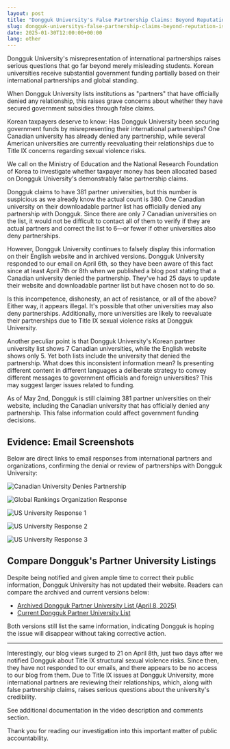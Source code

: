 ```yaml
---
layout: post
title: "Dongguk University's False Partnership Claims: Beyond Reputation Issues to Taxpayer Fraud?"
slug: dongguk-universitys-false-partnership-claims-beyond-reputation-issues-to-taxpayer-fraud
date: 2025-01-30T12:00:00+00:00
lang: other
---
```


Dongguk University's misrepresentation of international partnerships raises serious questions that go far beyond merely misleading students. Korean universities receive substantial government funding partially based on their international partnerships and global standing.

When Dongguk University lists institutions as "partners" that have officially denied any relationship, this raises grave concerns about whether they have secured government subsidies through false claims.

Korean taxpayers deserve to know: Has Dongguk University been securing government funds by misrepresenting their international partnerships? One Canadian university has already denied any partnership, while several American universities are currently reevaluating their relationships due to Title IX concerns regarding sexual violence risks.

We call on the Ministry of Education and the National Research Foundation of Korea to investigate whether taxpayer money has been allocated based on Dongguk University's demonstrably false partnership claims.

Dongguk claims to have 381 partner universities, but this number is suspicious as we already know the actual count is 380. One Canadian university on their downloadable partner list has officially denied any partnership with Dongguk. Since there are only 7 Canadian universities on the list, it would not be difficult to contact all of them to verify if they are actual partners and correct the list to 6—or fewer if other universities also deny partnerships.

However, Dongguk University continues to falsely display this information on their English website and in archived versions. Dongguk University responded to our email on April 6th, so they have been aware of this fact since at least April 7th or 8th when we published a blog post stating that a Canadian university denied the partnership. They've had 25 days to update their website and downloadable partner list but have chosen not to do so.

Is this incompetence, dishonesty, an act of resistance, or all of the above? Either way, it appears illegal. It's possible that other universities may also deny partnerships. Additionally, more universities are likely to reevaluate their partnerships due to Title IX sexual violence risks at Dongguk University.

Another peculiar point is that Dongguk University's Korean partner university list shows 7 Canadian universities, while the English website shows only 5. Yet both lists include the university that denied the partnership. What does this inconsistent information mean? Is presenting different content in different languages a deliberate strategy to convey different messages to government officials and foreign universities? This may suggest larger issues related to funding.

As of May 2nd, Dongguk is still claiming 381 partner universities on their website, including the Canadian university that has officially denied any partnership. This false information could affect government funding decisions.

## Evidence: Email Screenshots

Below are direct links to email responses from international partners and organizations, confirming the denial or review of partnerships with Dongguk University:

![Canadian University Denies Partnership](https://github.com/genderwatchdog1/timeline-website/blob/master/imgs/partner-screenshots/email-response-canada-04082025.png?raw=true)

![Global Rankings Organization Response](https://github.com/genderwatchdog1/timeline-website/blob/master/imgs/partner-screenshots/email-response-rankings-org-04132025.png?raw=true)

![US University Response 1](https://github.com/genderwatchdog1/timeline-website/blob/master/imgs/partner-screenshots/email-response-us-04102025.png?raw=true)

![US University Response 2](https://github.com/genderwatchdog1/timeline-website/blob/master/imgs/partner-screenshots/email-response-us-pacific-04152925.png?raw=true)

![US University Response 3](https://github.com/genderwatchdog1/timeline-website/blob/master/imgs/partner-screenshots/email-response-us-pacific-04282025.png?raw=true)

## Compare Dongguk's Partner University Listings

Despite being notified and given ample time to correct their public information, Dongguk University has not updated their website. Readers can compare the archived and current versions below:

- [Archived Dongguk Partner University List (April 8, 2025)](https://web.archive.org/web/20250408154026/https://www.dongguk.edu/eng/page/554)
- [Current Dongguk Partner University List](https://www.dongguk.edu/eng/page/554)

Both versions still list the same information, indicating Dongguk is hoping the issue will disappear without taking corrective action.

---

Interestingly, our blog views surged to 21 on April 8th, just two days after we notified Dongguk about Title IX structural sexual violence risks. Since then, they have not responded to our emails, and there appears to be no access to our blog from them. Due to Title IX issues at Dongguk University, more international partners are reviewing their relationships, which, along with false partnership claims, raises serious questions about the university's credibility.

See additional documentation in the video description and comments section.

Thank you for reading our investigation into this important matter of public accountability.
